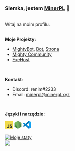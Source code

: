 ### Siemka, jestem [MinerPL](https://minerpl.xyz) 👋

<br />
Witaj na moim profilu.
<br />
<br />

**Moje Projekty:**<br />
- [MightyBot](https://discord.gg/NwzfPyg), [Bot](https://mightybot.xyz/add), [Strona](https://mightybot.xyz)
- [Mighty Community](https://discord.gg/pv8BSZBDuw)
- [ExeHost](https://discord.gg/J96GJQR)

<br />

**Kontakt**:
- Discord: renim#2233
- Email: minerpl@minerpl.xyz

<br />

**Języki i narzędzie:**  

<code><img height="25" src="https://raw.githubusercontent.com/github/explore/80688e429a7d4ef2fca1e82350fe8e3517d3494d/topics/javascript/javascript.png"></code>
<code><img height="25" src="https://raw.githubusercontent.com/github/explore/80688e429a7d4ef2fca1e82350fe8e3517d3494d/topics/nodejs/nodejs.png"></code>
<code><img height="25" src="https://raw.githubusercontent.com/github/explore/master/topics/visual-studio-code/visual-studio-code.png"></code>

<a href="https://github.com/anuraghazra/github-readme-stats">
  <img align="center" src="https://github-readme-stats.vercel.app/api?username=MinerPL&show_icons=true&include_all_commits=true&bg_color=30,e96443,904e95&title_color=fff&text_color=fff?count_private=true" alt="Moje staty" />
</a><br />
<a href="https://github.com/anuraghazra/github-readme-stats">
  <img align="center" src="https://github-readme-stats.vercel.app/api/top-langs/?username=MinerPL&layout=compact&bg_color=30,e96443,904e95&title_color=fff&text_color=fff" />
</a>
